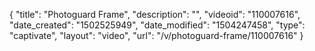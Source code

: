 {
    "title": "Photoguard Frame",
    "description": "",
    "videoid": "110007616",
    "date_created": "1502525949",
    "date_modified": "1504247458",
    "type": "captivate",
    "layout": "video",
    "url": "\/v\/photoguard-frame\/110007616"
}